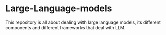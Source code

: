# Large-Language-models
This repository is all about dealing with large language models, its different components and different frameworks that deal with LLM.
